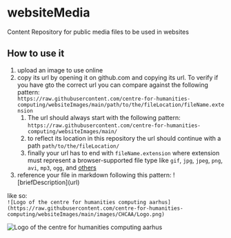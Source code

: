 # websiteMedia

Content Repository for public media files to be used in websites

## How to use it
1. upload an image to use online  
1. copy its url by opening it on github.com and copying its url. To verify if you have gto the correct url you can compare against the following pattern:  
 ```https://raw.githubusercontent.com/centre-for-humanities-computing/websiteImages/main/path/to/the/fileLocation/fileName.extension```
    1. The url should always start with the following pattern:  
```https://raw.githubusercontent.com/centre-for-humanities-computing/websiteImages/main/```  
    1. to reflect its location in this repository the url should continue with a path 
```path/to/the/fileLocation/```   
    1. finally your url has to end with `fileName.extension` where extension must represent a browser-supported file type like `gif`, `jpg`, `jpeg`, `png`, `avi`, `mp3`, `ogg`, and [others](https://www.w3schools.com/html/html_media.asp)  
1. reference your file in markdown following this pattern: !\[briefDescription\]\(url\)

like so:  
```![Logo of the centre for humanities computing aarhus](https://raw.githubusercontent.com/centre-for-humanities-computing/websiteImages/main/images/CHCAA/Logo.png)```

![Logo of the centre for humanities computing aarhus](https://raw.githubusercontent.com/centre-for-humanities-computing/websiteImages/main/images/CHCAA/Logo.png)
